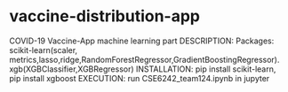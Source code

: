 # vaccine-distribution-app
COVID-19
Vaccine-App
machine learning part
DESCRIPTION: Packages: scikit-learn(scaler, metrics,lasso,ridge,RandomForestRegressor,GradientBoostingRegressor). xgb(XGBClassifier,XGBRegressor)
INSTALLATION: pip install scikit-learn,  pip install xgboost
EXECUTION: run CSE6242_team124.ipynb in jupyter
